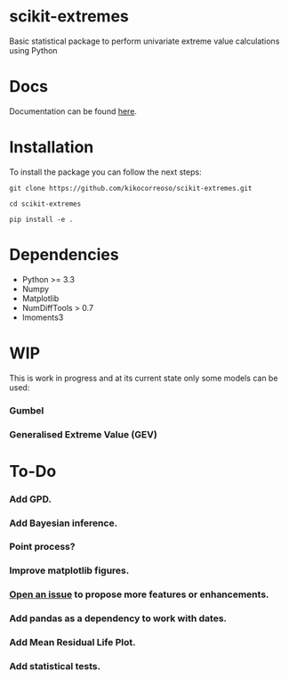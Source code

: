# scikit-extremes

Basic statistical package to perform univariate extreme value calculations
using Python

# Docs

Documentation can be found [here](http://kikocorreoso.github.io/scikit-extremes/).

# Installation

To install the package you can follow the next steps:

    git clone https://github.com/kikocorreoso/scikit-extremes.git

    cd scikit-extremes

    pip install -e .

# Dependencies

* Python >= 3.3
* Numpy
* Matplotlib
* NumDiffTools > 0.7
* lmoments3

# WIP

This is work in progress and at its current state only some models can be used:

### Gumbel 
### Generalised Extreme Value (GEV)

# To-Do

### Add GPD.
### Add Bayesian inference.
### Point process?
### Improve matplotlib figures.
### [Open an issue](https://github.com/kikocorreoso/scikit-extremes/issues) to propose more features or enhancements.
### Add pandas as a dependency to work with dates.
### Add Mean Residual Life Plot.
### Add statistical tests.
